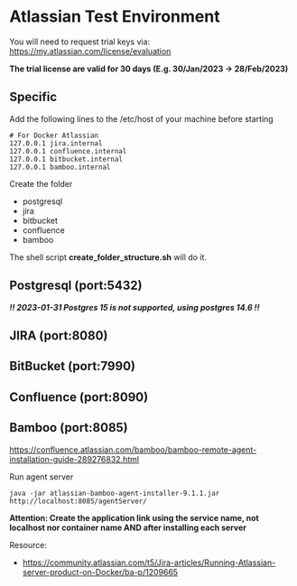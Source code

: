 # Atlassian Test Environment

You will need to request trial keys via: https://my.atlassian.com/license/evaluation

**The trial license are valid for 30 days (E.g. 30/Jan/2023 -> 28/Feb/2023)**

## Specific 

Add the following lines to the /etc/host of your machine before starting

```
# For Docker Atlassian
127.0.0.1 jira.internal
127.0.0.1 confluence.internal
127.0.0.1 bitbucket.internal
127.0.0.1 bamboo.internal
```

Create the folder
 - postgresql
 - jira
 - bitbucket
 - confluence
 - bamboo

The shell script **create_folder_structure.sh** will do it.

## Postgresql (port:5432)

***!! 2023-01-31 Postgres 15 is not supported, using postgres 14.6 !!***

## JIRA (port:8080)

## BitBucket (port:7990)

## Confluence (port:8090)

## Bamboo (port:8085)

https://confluence.atlassian.com/bamboo/bamboo-remote-agent-installation-guide-289276832.html

Run agent server

```shell
java -jar atlassian-bamboo-agent-installer-9.1.1.jar http://localhost:8085/agentServer/
```

**Attention: Create the application link using the service name, not localhost nor container name AND after installing each server**

Resource:

- https://community.atlassian.com/t5/Jira-articles/Running-Atlassian-server-product-on-Docker/ba-p/1209665


